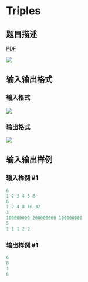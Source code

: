 # Triples

## 题目描述

[problemUrl]: https://uva.onlinejudge.org/index.php?option=com_onlinejudge&Itemid=8&category=25&page=show_problem&problem=2381

[PDF](https://uva.onlinejudge.org/external/113/p11386.pdf)

![](https://cdn.luogu.com.cn/upload/vjudge_pic/UVA11386/3ae2aecf4f3a714d7d88f47626f41b4a2e7ca8cd.png)

## 输入输出格式

### 输入格式

![](https://cdn.luogu.com.cn/upload/vjudge_pic/UVA11386/4d0bebc7ec77d63b58e1698d9030c1b9d1ab4d95.png)

### 输出格式

![](https://cdn.luogu.com.cn/upload/vjudge_pic/UVA11386/f1c61ffeb419e7b9ccc677c520318946422a6d68.png)

## 输入输出样例

### 输入样例 #1

```cpp
6
1 2 3 4 5 6
6
1 2 4 8 16 32
3
100000000 200000000 100000000
5
1 1 1 2 2
```


### 输出样例 #1

```cpp
6
0
1
6
```


